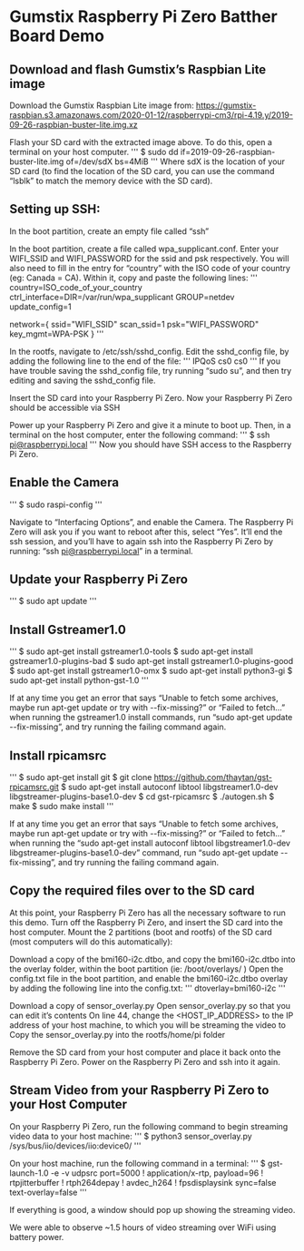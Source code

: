 # Gumstix Raspberry Pi Zero Batther Board Demo

## Download and flash Gumstix’s Raspbian Lite image 
Download the Gumstix Raspbian Lite image from:
https://gumstix-raspbian.s3.amazonaws.com/2020-01-12/raspberrypi-cm3/rpi-4.19.y/2019-09-26-raspbian-buster-lite.img.xz

Flash your SD card with the extracted image above. To do this, open a terminal on your host computer. 
'''
$ sudo dd if=2019-09-26-raspbian-buster-lite.img of=/dev/sdX bs=4MiB
'''
Where sdX is the location of your SD card (to find the location of the SD card, you can use the command “lsblk” to match the memory device with the SD card). 

## Setting up SSH:

In the boot partition, create an empty file called “ssh” 

In the boot partition, create a file called wpa_supplicant.conf. Enter your WIFI_SSID and WIFI_PASSWORD for the ssid and psk respectively. You will also need to fill in the entry for “country” with the ISO code of your country (eg: Canada = CA).
Within it, copy and paste the following lines:
'''
country=ISO_code_of_your_country
ctrl_interface=DIR=/var/run/wpa_supplicant GROUP=netdev
update_config=1

network={
ssid="WIFI_SSID"
scan_ssid=1
psk="WIFI_PASSWORD"
key_mgmt=WPA-PSK
}
'''

In the rootfs, navigate to /etc/ssh/sshd_config. Edit the sshd_config file, by adding the following line to the end of the file: 
'''
IPQoS cs0 cs0
'''
If you have trouble saving the sshd_config file, try running “sudo su”, and then try editing and saving the sshd_config file.

Insert the SD card into your Raspberry Pi Zero. Now your Raspberry Pi Zero should be accessible via SSH 

Power up your Raspberry Pi Zero and give it a minute to boot up. Then, in a terminal on the host computer, enter the following command:
'''
$ ssh pi@raspberrypi.local
'''
Now you should have SSH access to the Raspberry Pi Zero.

## Enable the Camera
'''
$ sudo raspi-config
'''

Navigate to “Interfacing Options”, and enable the Camera. The Raspberry Pi Zero will ask you if you want to reboot after this, select “Yes”. It’ll end the ssh session, and you’ll have to again ssh into the Raspberry Pi Zero by running: “ssh pi@raspberrypi.local” in a terminal. 

## Update your Raspberry Pi Zero
'''
$ sudo apt update
'''

## Install Gstreamer1.0
'''
$ sudo apt-get install gstreamer1.0-tools
$ sudo apt-get install gstreamer1.0-plugins-bad
$ sudo apt-get install gstreamer1.0-plugins-good
$ sudo apt-get install gstreamer1.0-omx
$ sudo apt-get install python3-gi
$ sudo apt-get install python-gst-1.0
'''
  
If at any time you get an error that says “Unable to fetch some archives, maybe run apt-get update or try with --fix-missing?” or “Failed to fetch…” when running the gstreamer1.0 install commands, run “sudo apt-get update --fix-missing”, and try running the failing command again.

## Install rpicamsrc
'''
$ sudo apt-get install git
$ git clone https://github.com/thaytan/gst-rpicamsrc.git
$ sudo apt-get install autoconf libtool libgstreamer1.0-dev libgstreamer-plugins-base1.0-dev
$ cd gst-rpicamsrc
$ ./autogen.sh 
$ make 
$ sudo make install
'''

If at any time you get an error that says “Unable to fetch some archives, maybe run apt-get update or try with --fix-missing?” or “Failed to fetch…” when running the “sudo apt-get install autoconf libtool libgstreamer1.0-dev libgstreamer-plugins-base1.0-dev” command, run “sudo apt-get update --fix-missing”, and try running the failing command again.

## Copy the required files over to the SD card
At this point, your Raspberry Pi Zero has all the necessary software to run this demo. Turn off the Raspberry Pi Zero, and insert the SD card into the host computer.
Mount the 2 partitions (boot and rootfs) of the SD card (most computers will do this automatically): 

Download a copy of the bmi160-i2c.dtbo, and copy the bmi160-i2c.dtbo into the overlay folder, within the boot partition (ie: /boot/overlays/ )
Open the config.txt file in the boot partition, and enable the bmi160-i2c.dtbo overlay by adding the following line into the config.txt:
'''
dtoverlay=bmi160-i2c
'''

Download a copy of sensor_overlay.py 
Open sensor_overlay.py so that you can edit it’s contents
On line 44, change the <HOST_IP_ADDRESS> to the IP address of your host machine, to which you will be streaming the video to
Copy the sensor_overlay.py into the rootfs/home/pi folder

Remove the SD card from your host computer and place it back onto the Raspberry Pi Zero. Power on the Raspberry Pi Zero and ssh into it again.

## Stream Video from your Raspberry Pi Zero to your Host Computer
On your Raspberry Pi Zero, run the following command to begin streaming video data to your host machine: 
'''
$ python3 sensor_overlay.py /sys/bus/iio/devices/iio\:device0/
'''

On your host machine, run the following command in a terminal: 
'''
$ gst-launch-1.0 -e -v udpsrc port=5000 ! application/x-rtp, payload=96 ! rtpjitterbuffer ! rtph264depay ! avdec_h264 ! fpsdisplaysink sync=false text-overlay=false
'''

If everything is good, a window should pop up showing the streaming video. 

We were able to observe ~1.5 hours of video streaming over WiFi using battery power. 


